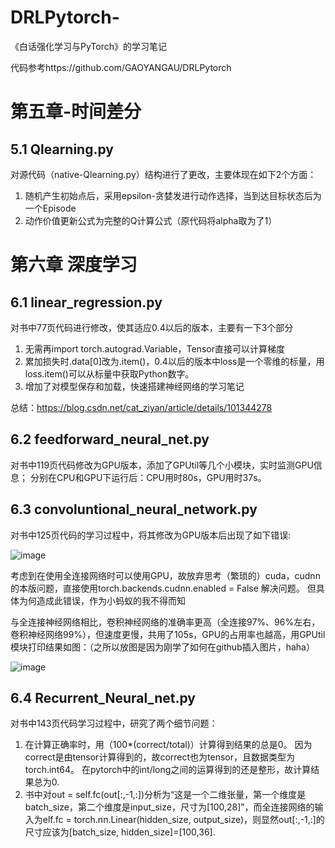 # DRLPytorch-
《白话强化学习与PyTorch》的学习笔记

代码参考https://github.com/GAOYANGAU/DRLPytorch

# 第五章-时间差分
## 5.1 Qlearning.py
对源代码（native-Qlearning.py）结构进行了更改，主要体现在如下2个方面：
1. 随机产生初始点后，采用epsilon-贪婪发进行动作选择，当到达目标状态后为一个Episode
2. 动作价值更新公式为完整的Q计算公式（原代码将alpha取为了1）

# 第六章 深度学习
## 6.1 linear_regression.py 
对书中77页代码进行修改，使其适应0.4以后的版本，主要有一下3个部分
1. 无需再import torch.autograd.Variable，Tensor直接可以计算梯度
2. 累加损失时.data[0]改为.item()，0.4以后的版本中loss是一个零维的标量，用loss.item()可以从标量中获取Python数字。
3. 增加了对模型保存和加载，快速搭建神经网络的学习笔记

总结：https://blog.csdn.net/cat_ziyan/article/details/101344278 
 
## 6.2 feedforward_neural_net.py
对书中119页代码修改为GPU版本，添加了GPUtil等几个小模块，实时监测GPU信息；
分别在CPU和GPU下运行后：CPU用时80s，GPU用时37s。

## 6.3 convoluntional_neural_network.py
对书中125页代码的学习过程中，将其修改为GPU版本后出现了如下错误:

![image](https://github.com/catziyan/DRLPytorch-/blob/master/erro.png)

考虑到在使用全连接网络时可以使用GPU，故放弃思考（繁琐的）cuda，cudnn的本版问题，直接使用torch.backends.cudnn.enabled = False 解决问题。
但具体为何造成此错误，作为小蚂蚁的我不得而知

与全连接神经网络相比，卷积神经网络的准确率更高（全连接97%、96%左右，卷积神经网络99%），但速度更慢，共用了105s，GPU的占用率也越高，用GPUtil模块打印结果如图：（之所以放图是因为刚学了如何在github插入图片，haha）

![image](https://github.com/catziyan/DRLPytorch-/blob/master/GPU.png)

## 6.4 Recurrent_Neural_net.py
对书中143页代码学习过程中，研究了两个细节问题：
1. 在计算正确率时，用（100*(correct/total)）计算得到结果的总是0。 因为correct是由tensor计算得到的，故correct也为tensor，且数据类型为torch.int64。 在pytorch中的int/long之间的运算得到的还是整形，故计算结果总为0.
2. 书中对out = self.fc(out[:,-1,:])分析为“这是一个二维张量，第一个维度是batch_size，第二个维度是input_size，尺寸为[100,28]”，而全连接网络的输入为elf.fc = torch.nn.Linear(hidden_size, output_size)，则显然out[:,-1,:]的尺寸应该为[batch_size, hidden_size]=[100,36].

